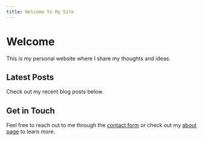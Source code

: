 ```yaml
---
title: Welcome to My Site
---
```


# Welcome

This is my personal website where I share my thoughts and ideas.

## Latest Posts

Check out my recent blog posts below.

## Get in Touch

Feel free to reach out to me through the [contact form](/contact) or check out my [about page](/about.html) to learn more. 